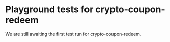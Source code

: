 # Playground tests for crypto-coupon-redeem
We are still awaiting the first test run for crypto-coupon-redeem.
